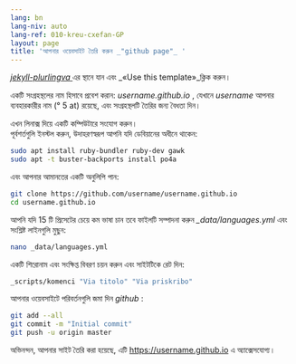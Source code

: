 ```yaml
---
lang: bn
lang-niv: auto
lang-ref: 010-kreu-cxefan-GP
layout: page
title: 'আপনার ওয়েবসাইট তৈরি করুন _"github page"_ '
---
```


 [ _jekyll-plurlingva_ ](https://github.com/jmichault/jekyll-plurlingva)এর স্থানে যান এবং _«Use this template»_ক্লিক করুন।

একটি সংগ্রহস্থলের নাম হিসাবে প্রবেশ করান: _username.github.io_ , যেখানে _username_ আপনার ব্যবহারকারীর নাম (° 5 at) রয়েছে, এবং সংগ্রহস্থলটি তৈরির জন্য বৈধতা দিন।

এখন লিনাক্স দিয়ে একটি কম্পিউটারে সংযোগ করুন।  
পূর্বশর্তগুলি ইনস্টল করুন, উদাহরণস্বরূপ আপনি যদি ডেবিয়ানের অধীনে থাকেন:
```bash
sudo apt install ruby-bundler ruby-dev gawk
sudo apt -t buster-backports install po4a
```

এবং আপনার আমানতের একটি অনুলিপি পান:
```bash
git clone https://github.com/username/username.github.io
cd username.github.io
```

আপনি যদি 15 টি প্রিসেটের চেয়ে কম ভাষা চান তবে ফাইলটি সম্পাদনা করুন _\_data/languages.yml_ এবং সংশ্লিষ্ট লাইনগুলি মুছুন:
```bash
nano _data/languages.yml
```

একটি শিরোনাম এবং সংক্ষিপ্ত বিবরণ চয়ন করুন এবং সাইটটিকে রেট দিন:
```bash
_scripts/komenci "Via titolo" "Via priskribo"
```

আপনার ওয়েবসাইটে পরিবর্তনগুলি জমা দিন _github_ :
```bash
git add --all
git commit -m "Initial commit"
git push -u origin master
```

অভিনন্দন, আপনার সাইট তৈরি করা হয়েছে, এটি https://username.github.io এ অ্যাক্সেসযোগ্য।

